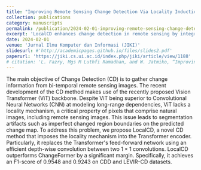 ```yaml
---
title: "Improving Remote Sensing Change Detection Via Locality Induction on Feed-forward Vision Transformer"
collection: publications
category: manuscripts
permalink: /publication/2024-02-01-improving-remote-sensing-change-detection-via-locality-induction-on-feed-forward-vision-transformer
excerpt: 'LocalCD enhances change detection in remote sensing by integrating locality mechanisms into Vision Transformers through depth-wise convolutions, achieving superior F1-scores of 0.9548 (CDD) and 0.9243 (LEVIR-CD) while reducing segmentation artifacts.'
date: 2024-02-01
venue: 'Jurnal Ilmu Komputer dan Informasi (JIKI)'
slidesurl: #'http://academicpages.github.io/files/slides2.pdf'
paperurl: 'https://jiki.cs.ui.ac.id/index.php/jiki/article/view/1188'
# citation: 'L. Fazry, Mgs M Luthfi Ramadhan, and W. Jatmiko, “Improving Remote Sensing Change Detection Via Locality Induction on Feed-forward Vision Transformer”, Jurnal Ilmu Komputer dan Informasi, vol. 17, no. 1, pp. 37–48, Feb. 2024.'
---
```


The main objective of Change Detection (CD) is to gather change information from bi-temporal remote sensing images. The recent development of the CD method makes use of the recently proposed Vision Transformer (ViT) backbone. Despite ViT being superior to Convolutional Neural Networks (CNN) at modeling long-range dependencies, ViT lacks a locality mechanism, a critical property of pixels that comprise natural images, including remote sensing images. This issue leads to segmentation artifacts such as imperfect changed region boundaries on the predicted change map. To address this problem, we propose LocalCD, a novel CD method that imposes the locality mechanism into the Transformer encoder. Particularly, it replaces the Transformer's feed-forward network using an efficient depth-wise convolution between two $1 \times 1$ convolutions. LocalCD outperforms ChangeFormer by a significant margin. Specifically, it achieves an F1-score of 0.9548 and 0.9243 on CDD and LEVIR-CD datasets.